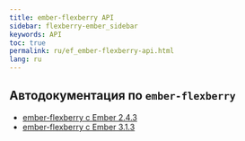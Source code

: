 ```yaml
---
title: ember-flexberry API
sidebar: flexberry-ember_sidebar
keywords: API
toc: true
permalink: ru/ef_ember-flexberry-api.html
lang: ru
---
```


## Aвтодокументация по `ember-flexberry`

* [ember-flexberry с Ember 2.4.3](http://flexberry.github.io/ember-flexberry/autodoc/develop/)
* [ember-flexberry с Ember 3.1.3](http://flexberry.github.io/ember-flexberry/autodoc/feature-ember-update/)
